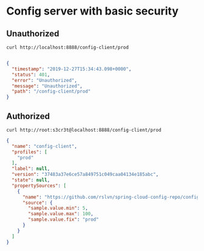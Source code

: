 # Config server with basic security

## Unauthorized
```shell script
curl http://localhost:8888/config-client/prod
```
```json

{
  "timestamp": "2019-12-27T15:34:43.098+0000",
  "status": 401,
  "error": "Unauthorized",
  "message": "Unauthorized",
  "path": "/config-client/prod"
}
```

## Authorized
```shell script
curl http://root:s3cr3t@localhost:8888/config-client/prod
```
```json
{
  "name": "config-client",
  "profiles": [
    "prod"
  ],
  "label": null,
  "version": "37483a37e6ce57a849751c049caa04134e185abc",
  "state": null,
  "propertySources": [
    {
      "name": "https://github.com/rslvn/spring-cloud-config-repo/config-client-prod.yml",
      "source": {
        "sample.value.min": 5,
        "sample.value.max": 100,
        "sample.value.fix": "prod"
      }
    }
  ]
}
```
